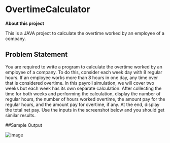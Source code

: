 # OvertimeCalculator

**About this project**

This is a JAVA project to calculate the overtime worked by an employee of a company. 

## Problem Statement

You are required to write a program to calculate the overtime worked by an employee of a company. To do this, consider each week day with 8 regular hours. If an employee works more than 8 hours in one day, any time over that is considered overtime. In this payroll simulation, we will cover two weeks but each week has its own separate calculation. After collecting the time for both weeks and performing the calculation, display the number of regular hours, the number of hours worked overtime, the amount pay for the regular hours, and the amount pay for overtime, if any. At the end,  display the total net pay.
Use the inputs in the screenshot below and you should get similar results.


##Sample Output

![image](https://github.com/EvansMungai/OvertimeCalculator/assets/69681950/939195c3-1e5e-416c-b525-e9f774497234)
